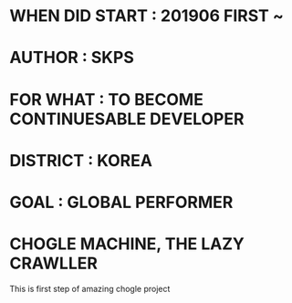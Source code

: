 # WHEN DID START : 201906 FIRST ~
# AUTHOR : SKPS
# FOR WHAT : TO BECOME CONTINUESABLE DEVELOPER
# DISTRICT : KOREA
# GOAL : GLOBAL PERFORMER
# CHOGLE MACHINE, THE LAZY CRAWLLER

This is first step of amazing chogle project






